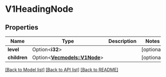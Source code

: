 # V1HeadingNode

## Properties

Name | Type | Description | Notes
------------ | ------------- | ------------- | -------------
**level** | Option<**i32**> |  | [optional]
**children** | Option<[**Vec<models::V1Node>**](v1Node.md)> |  | [optional]

[[Back to Model list]](../README.md#documentation-for-models) [[Back to API list]](../README.md#documentation-for-api-endpoints) [[Back to README]](../README.md)


